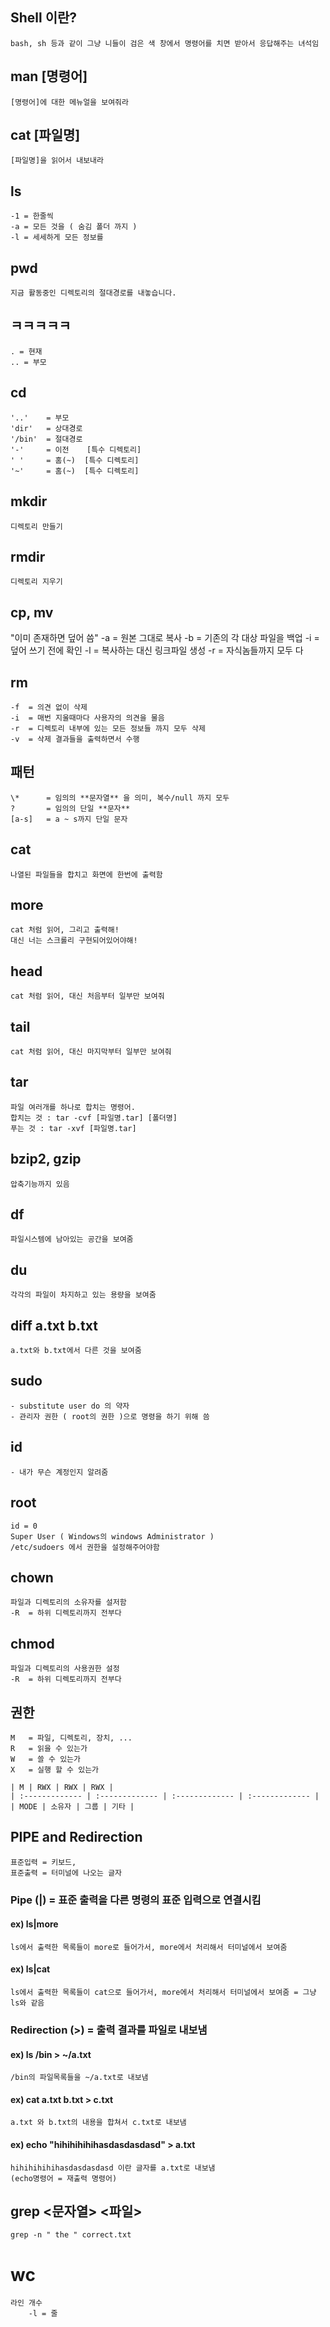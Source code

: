 ## Shell 이란?
    bash, sh 등과 같이 그냥 니들이 검은 색 창에서 명령어를 치면 받아서 응답해주는 녀석임

## man [명령어]
    [명령어]에 대한 메뉴얼을 보여줘라

## cat [파일명]
    [파일명]을 읽어서 내보내라

## ls
    -1 = 한줄씩
    -a = 모든 것을 ( 숨김 폴더 까지 )
    -l = 세세하게 모든 정보를

## pwd
    지금 활동중인 디렉토리의 절대경로를 내놓습니다.

## ㅋㅋㅋㅋㅋ
    . = 현재
    .. = 부모

## cd
    '..'    = 부모
    'dir'   = 상대경로
    '/bin'  = 절대경로
    '-'     = 이전    [특수 디렉토리]
    ' '     = 홈(~)  [특수 디렉토리]
    '~'     = 홈(~)  [특수 디렉토리]

## mkdir
    디렉토리 만들기

## rmdir
    디렉토리 지우기

## cp, mv
"이미 존재하면 덮어 씀"
    -a  = 원본 그대로 복사
    -b  = 기존의 각 대상 파일을 백업
    -i  = 덮어 쓰기 전에 확인
    -l  = 복사하는 대신 링크파일 생성
    -r  = 자식놈들까지 모두 다

## rm
    -f  = 의견 없이 삭제
    -i  = 매번 지울때마다 사용자의 의견을 물음
    -r  = 디렉토리 내부에 있는 모든 정보들 까지 모두 삭제
    -v  = 삭제 결과들을 출력하면서 수행

## 패턴
    \*      = 임의의 **문자열** 을 의미, 복수/null 까지 모두
    ?       = 임의의 단일 **문자**
    [a-s]   = a ~ s까지 단일 문자

## cat
    나열된 파일들을 합치고 화면에 한번에 출력함

## more
    cat 처럼 읽어, 그리고 출력해!
    대신 너는 스크롤리 구현되어있어야해!

## head
    cat 처럼 읽어, 대신 처음부터 일부만 보여줘

## tail
    cat 처럼 읽어, 대신 마지막부터 일부만 보여줘

## tar
    파일 여러개를 하나로 합치는 명령어.
    합치는 것 : tar -cvf [파일명.tar] [폴더명]
    푸는 것 : tar -xvf [파일명.tar]

## bzip2, gzip
    압축기능까지 있음

## df
    파일시스템에 남아있는 공간을 보여줌

## du
    각각의 파일이 차지하고 있는 용량을 보여줌

## diff a.txt b.txt
    a.txt와 b.txt에서 다른 것을 보여줌

## sudo
    - substitute user do 의 약자
    - 관리자 권한 ( root의 권한 )으로 명령을 하기 위해 씀

## id
    - 내가 무슨 계정인지 알려줌

## root
    id = 0
    Super User ( Windows의 windows Administrator )
    /etc/sudoers 에서 권한을 설정해주어야함


## chown
    파일과 디렉토리의 소유자를 설저함
    -R  = 하위 디렉토리까지 전부다

## chmod
    파일과 디렉토리의 사용권한 설정
    -R  = 하위 디렉토리까지 전부다

## 권한

    M   = 파일, 디렉토리, 장치, ...
    R   = 읽을 수 있는가
    W   = 쓸 수 있는가
    X   = 실행 할 수 있는가

    | M | RWX | RWX | RWX |
    | :------------- | :------------- | :------------- | :------------- |
    | MODE | 소유자 | 그룹 | 기타 |


## PIPE and Redirection
    표준입력 = 키보드,
    표준출력 = 터미널에 나오는 글자

### Pipe (|) = 표준 출력을 다른 명령의 표준 입력으로 연결시킴

#### ex) ls|more
    ls에서 출력한 목록들이 more로 들어가서, more에서 처리해서 터미널에서 보여줌

#### ex) ls|cat
    ls에서 출력한 목록들이 cat으로 들어가서, more에서 처리해서 터미널에서 보여줌 = 그냥 ls와 같음

### Redirection (>) = 출력 결과를 파일로 내보냄
#### ex) ls /bin > ~/a.txt
    /bin의 파일목록들을 ~/a.txt로 내보냄
#### ex) cat a.txt b.txt > c.txt
    a.txt 와 b.txt의 내용을 합쳐서 c.txt로 내보냄
#### ex) echo "hihihihihihasdasdasdasd" > a.txt
    hihihihihihasdasdasdasd 이란 글자를 a.txt로 내보냄
    (echo명령어 = 재출력 명령어)

## grep <문자열> <파일>
    grep -n " the " correct.txt

# wc
    라인 개수
        -l = 줄
